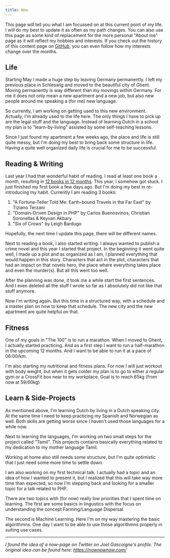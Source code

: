 ```yaml
---
title: Now
---
```


This page will tell you what I am focussed on at this current point of my life. I will do my best to update it as often as my path changes. You can also use this page as some kind of replacement for the more personal "About me" page as it will reflect my hobbies and interests. If you check out the history of this content page on [GitHub](https://github.com/rathesDot/rathes.de), you can even follow how my interests change over the months.

Life
---

Starting May I made a huge step by leaving Germany permanently. I left my previous place in Schleswig and moved to the beautiful city of Ghent. Moving permanently is way different than my movings within Germany. For me it does not only mean a new apartment and a new job, but also new people around me speaking a (for me) new language.

So currently, I am working on getting used to this new environment. Actually, I'm already used to the life here. The only things I have to pick up are the legal stuff and the language. Instead of learning Dutch in a school my plan is to "learn-by-living" assisted by some self-teaching lessons.

Since I just found my apartment a few weeks ago, the place and life is still quite messy, but I'm doing my best to bring back some structure in life. Having a quite well organized daily life is crucial for me to be successful.

Reading & Writing
---

Last year I had that wonderful habit of reading. I read at least one book a month, resulting in [12 books in 12 months](https://medium.com/@rathes/12-books-in-12-months-54db49d8aaec). This year, I somehow got stuck. I just finished my first book a few days ago. But I'm doing my best in re-introducing my habit. Currently I am reading 3 books:

1. "A Fortune-Teller Told Me: Earth-bound Travels in the Far East" by Tiziano Terzani
2. "Domain-Driven Design in PHP" by Carlos Buenosvinos, Christian Soronellas & Keyvan Akbary
3. "Six of Crows" by Leigh Bardugo

Hopefully, the next time I update this page, there will be different names.

Next to reading a book, I also started writing. I always wanted to publish a crime novel and this year I started that project. In the beginning it went quite well, I made up a plot and as organized as I am, I planned everything that would happen in this story. Characters that act in the plot, characters that had an impact on that novels hero, the place where everything takes place and even the murder(s). But all this went too well.

After the planning was done, it took me a while start the first sentences. And I even deleted all the stuff I wrote so far as I absolutely did not like that stuff anymore.

Now I'm writing again. But this time in a structured way, with a schedule and a master plan on how to keep that schedule. The new city and the new apartment are quite helpful on that.

Fitness
---

One of my goals in "The 100" is to run a marathon. When I moved to Ghent, I actually started practicing. And as a first step I want to run a half-marathon in the upcoming 12 months. And I want to be able to run it at a pace of 06:00/km.

I'm also starting my nutritional and fitness plans. For now I will just workout with body weight, but when it gets colder my plan is to go to either a regular gym or a CrossFit box near to my workplace. Goal is to reach 65kg (from now at 59/60kg)

Learn & Side-Projects
---

As mentioned above, I'm learning Dutch by living in a Dutch speaking city. At the same time I need to keep practicing my Spanish and Norwegian as well. Both skills are getting worse since I haven't used those languages for a while now.

Next to learning the languages, I'm working on two small steps for the project called "Tamil". This projects contains basically everything related to my dedication to my mother language Tamil.

Working at home also still needs some structure, but I'm quite optimistic that I just need some more time to settle down.

I am also working on my first technical talk. I actually had a topic and an idea of how I wanted to present it, but I realized that this will take way more time than expected, so now I'm stepping back and looking for a smaller topic for a talk related to PHP.

There are two topics with (for now) really low priorities that I spent time on learning. The first are some basics in lingustics with the focus on understanding the concept Farming/Language Dispersal.

The second is Machine Learning. Here I'm on my way mastering the basic algorithmns. One day I want to be able to use those algorithmns properly in suiting use cases.

---

*I found the idea of a now-page on Twitter on Joel Gascoigne's profile. The original idea can be found here: https://nownownow.com/*